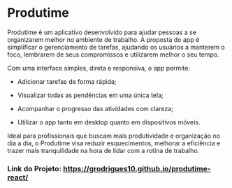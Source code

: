 # Produtime

Produtime é um aplicativo desenvolvido para ajudar pessoas a se organizarem melhor no ambiente de trabalho. A proposta do app é simplificar o gerenciamento de tarefas, ajudando os usuários a manterem o foco, lembrarem de seus compromissos e utilizarem melhor o seu tempo.

Com uma interface simples, direta e responsiva, o app permite:

 - Adicionar tarefas de forma rápida;

 - Visualizar todas as pendências em uma única tela;

 - Acompanhar o progresso das atividades com clareza;

 - Utilizar o app tanto em desktop quanto em dispositivos móveis.

Ideal para profissionais que buscam mais produtividade e organização no dia a dia, o Produtime visa reduzir esquecimentos, melhorar a eficiência e trazer mais tranquilidade na hora de lidar com a rotina de trabalho.

### Link do Projeto: https://grodrigues10.github.io/produtime-react/
